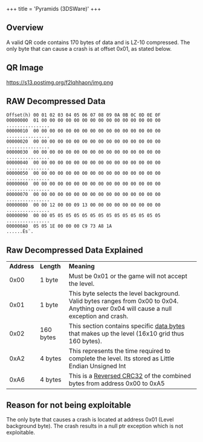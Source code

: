 +++
title = 'Pyramids (3DSWare)'
+++

## Overview

A valid QR code contains 170 bytes of data and is LZ-10 compressed. The
only byte that can cause a crash is at offset 0x01, as stated below.

## QR Image

<https://s13.postimg.org/f2lqhhaon/img.png>

## RAW Decompressed Data

    Offset(h) 00 01 02 03 04 05 06 07 08 09 0A 0B 0C 0D 0E 0F
    00000000  01 00 00 00 00 00 00 00 00 00 00 00 00 00 00 00     ................
    00000010  00 00 00 00 00 00 00 00 00 00 00 00 00 00 00 00     ................
    00000020  00 00 00 00 00 00 00 00 00 00 00 00 00 00 00 00     ................
    00000030  00 00 00 00 00 00 00 00 00 00 00 00 00 00 00 00     ................
    00000040  00 00 00 00 00 00 00 00 00 00 00 00 00 00 00 00     ................
    00000050  00 00 00 00 00 00 00 00 00 00 00 00 00 00 00 00     ................
    00000060  00 00 00 00 00 00 00 00 00 00 00 00 00 00 00 00     ................
    00000070  00 00 00 00 00 00 00 00 00 00 00 00 00 00 00 00     ................
    00000080  00 00 12 00 00 09 13 00 00 00 00 00 00 00 00 00     ................
    00000090  00 00 05 05 05 05 05 05 05 05 05 05 05 05 05 05     ................
    000000A0  05 05 1E 00 00 00 C9 73 A8 1A                       ......És¨.

## Raw Decompressed Data Explained

|             |            |                                                                                                                                                                             |
|-------------|------------|-----------------------------------------------------------------------------------------------------------------------------------------------------------------------------|
| **Address** | **Length** | **Meaning**                                                                                                                                                                 |
| 0x00        | 1 byte     | Must be 0x01 or the game will not accept the level.                                                                                                                         |
| 0x01        | 1 byte     | This byte selects the level background. Valid bytes ranges from 0x00 to 0x04. Anything over 0x04 will cause a null exception and crash.                                     |
| 0x02        | 160 bytes  | This section contains specific [data bytes](Pyramids_(3DSWare)/Pyramids_icon_list "wikilink") that makes up the level (16x10 grid thus 160 bytes).                                             |
| 0xA2        | 4 bytes    | This represents the time required to complete the level. Its stored as Little Endian Unsigned Int                                                                           |
| 0xA6        | 4 bytes    | This is a [Reversed CRC32](http://www.scadacore.com/field-applications/programming-calculators/online-checksum-calculator/) of the combined bytes from address 0x00 to 0xA5 |

## Reason for not being exploitable

The only byte that causes a crash is located at address 0x01 (Level
background byte). The crash results in a null ptr exception which is not
exploitable.
